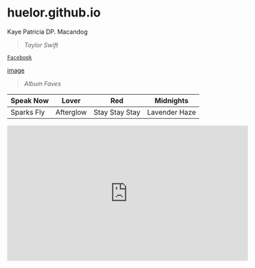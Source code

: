 # huelor.github.io
Kaye Patricia DP. Macandog

> *Taylor Swift*

[`Facebook`](https://www.facebook.com/kayepatriciaa)

[image](https://user-images.githubusercontent.com/122424239/212253636-201c77fb-5b75-4186-a2d9-dbaf561d7e07.png)

> *Album Faves*

| Speak Now | Lover | Red | Midnights |  
| ----------- | ----------- | ----------- | ----------- |
| Sparks Fly | Afterglow | Stay Stay Stay | Lavender Haze

<iframe width="560" height="315" src="https://www.youtube.com/embed/5U7bF68xcRg" title="YouTube video player" frameborder="0" allow="accelerometer; autoplay; clipboard-write; encrypted-media; gyroscope; picture-in-picture; web-share" allowfullscreen></iframe>
